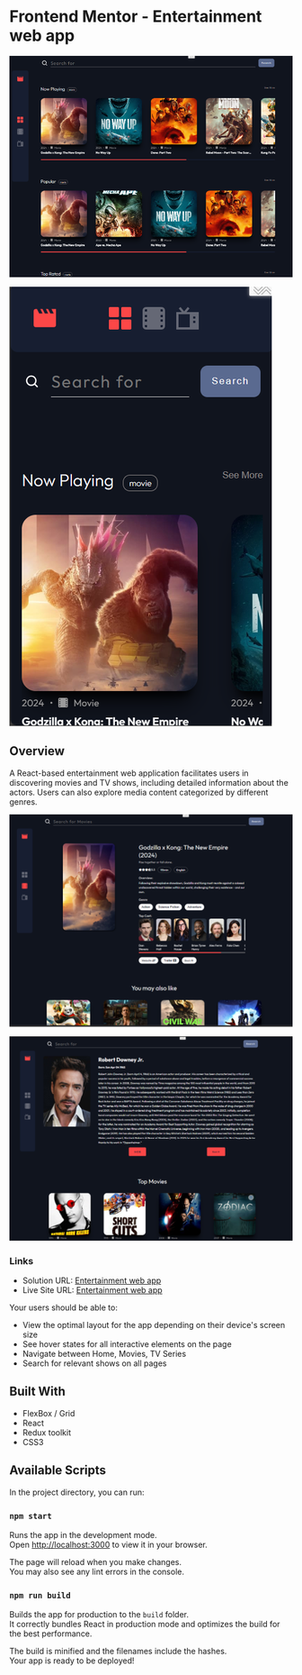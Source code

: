 # Frontend Mentor - Entertainment web app

![Design desktop preview for the Movie list app ](./src/assets/desktop%20preview.png)

![Design mobile preview for the movie list app](./src/assets/mobile%20preview.png)


## Overview
A React-based entertainment web application facilitates users in discovering movies and TV shows, including detailed information about the actors. Users can also explore media content categorized by different genres.

![Design mobile preview for the movie list app](./src/assets/moviedetails.png)

![Design mobile preview for the movie list app](./src/assets/actorsdetails.png)


### Links
- Solution URL: [Entertainment web app](https://github.com/sukanyagurav/Entertainment-web-app)
- Live Site URL: [Entertainment web app](https://entertainmentwebapp67.netlify.app/)


Your users should be able to:

- View the optimal layout for the app depending on their device's screen size
- See hover states for all interactive elements on the page
- Navigate between Home, Movies, TV Series 
- Search for relevant shows on all pages


## Built With 
- FlexBox / Grid
- React
- Redux toolkit
- CSS3

## Available Scripts

In the project directory, you can run:

### `npm start`

Runs the app in the development mode.\
Open [http://localhost:3000](http://localhost:3000) to view it in your browser.

The page will reload when you make changes.\
You may also see any lint errors in the console.

### `npm run build`

Builds the app for production to the `build` folder.\
It correctly bundles React in production mode and optimizes the build for the best performance.

The build is minified and the filenames include the hashes.\
Your app is ready to be deployed!


